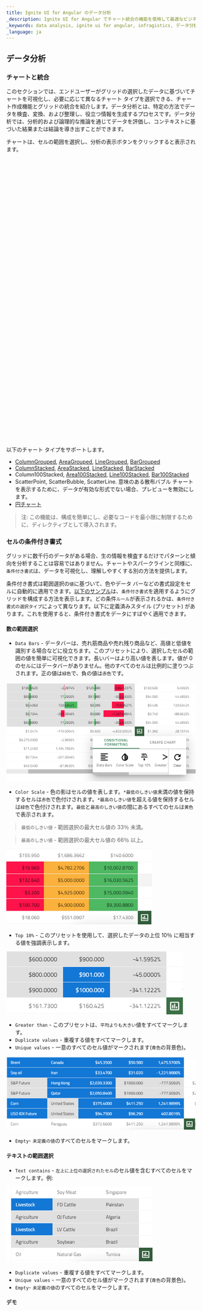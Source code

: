 ```yaml
---
title: Ignite UI for Angular のデータ分析
_description: Ignite UI for Angular でチャート統合の機能を使用して最適なビジネス目標を達成するためのデータ分析手段を提供する方法。
_keywords: data analysis, ignite ui for angular, infragistics, データ分析, インフラジスティックス
_language: ja
---
```


## データ分析  

### チャートと統合
このセクションでは、エンドユーザーがグリッドの選択したデータに基づいてチャートを可視化し、必要に応じて異なるチャート タイプを選択できる、チャート作成機能とグリッドの統合を紹介します。データ分析とは、特定の方法でデータを検査、変換、および整理し、役立つ情報を生成するプロセスです。データ分析では、分析的および論理的な推論を通じてデータを評価し、コンテキストに基づいた結果または結論を導き出すことができます。

チャートは、セルの範囲を選択し、分析の表示ボタンをクリックすると表示されます。

<div class="sample-container loading" style="height: 750px;">
    <iframe id="grid-dynamic-chart" frameborder="0" seamless="" width="100%" height="100%" data-src="{environment:demosBaseUrl}/grid/grid-dynamic-chart-data" class="lazyload"></iframe>
</div>

以下のチャート タイプをサポートします。
- [ColumnGrouped](../../data-chart-type-category-series.md), [AreaGrouped](../../data-chart-type-category-area-series.md), [LineGrouped](../../data-chart-type-category-line-series.md), [BarGrouped](../../data-chart-type-category-series.md)
- [ColumnStacked](../../data-chart-type-stacked-column-series.md), [AreaStacked](../../data-chart-type-category-spline-area-series.md), [LineStacked](../../data-chart-type-stacked-line-series.md), [BarStacked](../../data-chart-type-stacked-bar-series.md)
- Column100Stacked, [Area100Stacked](../../data-chart-type-stacked-100-area-series.md), [Line100Stacked](../../data-chart-type-stacked-100-line-series.md), [Bar100Stacked](../../data-chart-type-stacked-100-bar-series.md)
- ScatterPoint, ScatterBubble, ScatterLine. 意味のある散布バブル チャートを表示するために、データが有効な形式でない場合、プレビューを無効にします。
- [円チャート](../../pie-chart.md)

> 注: この機能は、構成を簡単にし、必要なコードを最小限に制限するために、ディレクティブとして導入されます。

### セルの条件付き書式 
グリッドに数千行のデータがある場合、生の情報を検査するだけでパターンと傾向を分析することは容易ではありません。チャートやスパークラインと同様に、`条件付き書式`は、データを可視化し、理解しやすくする別の方法を提供します。 

条件付き書式は範囲選択の`値`に基づいて、色やデータ バーなどの書式設定をセルに自動的に適用できます。[以下のサンプル](#デモ)は、`条件付き書式`を適用するようにグリッドを構成する方法を表示します。どの条件`ルール`が表示されるかは、`条件付き書式の選択タイプ`によって異なります。以下に定義済みスタイル (プリセット) があります。これを使用すると、条件付き書式をデータにすばやく適用できます。

#### 数の範囲選択
- `Data Bars` - データバーは、売れ筋商品や売れ残り商品など、高値と低値を識別する場合などに役立ちます。このプリセットにより、選択したセルの範囲の値を簡単に可視化できます。長いバーはより高い値を表します。値が 0 のセルにはデータバーがありません。他のすべてのセルは比例的に塗りつぶされます。正の値は`緑色`で、負の値は`赤色`です。


![](../../../images/general/data-bars-formatting.png)

- `Color Scale` - 色の影はセルの値を表します。`*最低のしきい値`未満の値を保持するセルは`赤色`で色付けされます。`*最高のしきい値`を超える値を保持するセルは`緑色`で色付けされます。`最低`と`最高のしきい値`の間にあるすべてのセルは`黄色`で表示されます。

> `最低のしきい値` - 範囲選択の最大セル値の 33％ 未満。

> `最高のしきい値` - 範囲選択の最大セル値の 66％ 以上。 

![](../../../images/general/color-scale-formatting.png)

- `Top 10%` - このプリセットを使用して、選択したデータの上位 10％ に相当する値を強調表示します。

![](../../../images/general/top-10-percent.png)

- `Greater than` - このプリセットは、`平均よりも大きい`値をすべてマークします。
- `Duplicate values` - 重複する値をすべてマークします。
- `Unique values` - 一意のすべてのセル値がマークされます(`青色`の背景色)。

![](../../../images/general/unique-values-formatting.png)

- `Empty`- `未定義の値`のすべてのセルをマークします。

#### テキストの範囲選択
- `Text contains` - `左上に上位の選択されたセル`のセル値を含むすべてのセルをマークします。例:

![](../../../images/general/contains-formatting.png)

- `Duplicate values` - 重複する値をすべてマークします。
- `Unique values` - 一意のすべてのセル値がマークされます(`青色`の背景色)。
- `Empty`- `未定義の値`のすべてのセルをマークします。

#### デモ

<div class="sample-container loading" style="height: 750px;">
    <iframe id="grid-dynamic-chart" frameborder="0" seamless="" width="100%" height="100%" data-src="{environment:demosBaseUrl}/grid/grid-dynamic-chart-data" class="lazyload"></iframe>
</div>

### 便利なリソース

<div class="divider--half"></div>

* [Angular Universal ガイド (英語)](https://angular.io/guide/universal)
* [Ignite UI スタート キット  (英語)](https://github.com/IgniteUI/ng-universal-example)
* [サーバー側レンダリング用語](https://developers.google.com/web/updates/2019/02/rendering-on-the-web)
* [Ignite UI で作業を開始](../getting_started.md)
* [Ignite UI CLI ガイド](../cli/step-by-step-guide.md)
